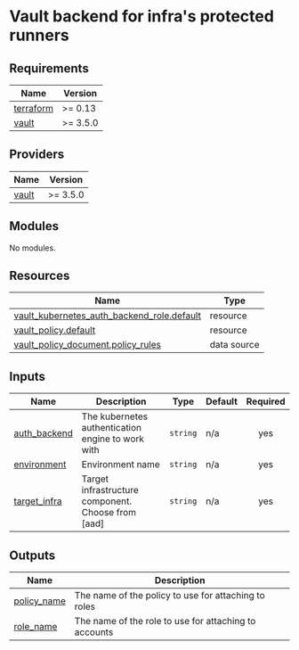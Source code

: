 # Vault backend for infra's protected runners

## Requirements

| Name | Version |
|------|---------|
| <a name="requirement_terraform"></a> [terraform](#requirement\_terraform) | >= 0.13 |
| <a name="requirement_vault"></a> [vault](#requirement\_vault) | >= 3.5.0 |

## Providers

| Name | Version |
|------|---------|
| <a name="provider_vault"></a> [vault](#provider\_vault) | >= 3.5.0 |

## Modules

No modules.

## Resources

| Name | Type |
|------|------|
| [vault_kubernetes_auth_backend_role.default](https://registry.terraform.io/providers/hashicorp/vault/3.5.0/docs/resources/kubernetes_auth_backend_role) | resource |
| [vault_policy.default](https://registry.terraform.io/providers/hashicorp/vault/3.5.0/docs/resources/policy) | resource |
| [vault_policy_document.policy_rules](https://registry.terraform.io/providers/hashicorp/vault/3.5.0/docs/data-sources/policy_document) | data source |

## Inputs

| Name | Description | Type | Default | Required |
|------|-------------|------|---------|:--------:|
| <a name="input_auth_backend"></a> [auth\_backend](#input\_auth\_backend) | The kubernetes authentication engine to work with | `string` | n/a | yes |
| <a name="input_environment"></a> [environment](#input\_environment) | Environment name | `string` | n/a | yes |
| <a name="input_target_infra"></a> [target\_infra](#input\_target\_infra) | Target infrastructure component. Choose from \[aad\] | `string` | n/a | yes |

## Outputs

| Name | Description |
|------|-------------|
| <a name="output_policy_name"></a> [policy\_name](#output\_policy\_name) | The name of the policy to use for attaching to roles |
| <a name="output_role_name"></a> [role\_name](#output\_role\_name) | The name of the role to use for attaching to accounts |
